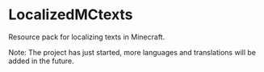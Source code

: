 # LocalizedMCtexts
Resource pack for localizing texts in Minecraft. 

Note: The project has just started, more languages and translations will be added in the future.
